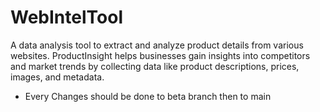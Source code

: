 # WebIntelTool
A data analysis tool to extract and analyze product details from various websites. ProductInsight helps businesses gain insights into competitors and market trends by collecting data like product descriptions, prices, images, and metadata.

- Every Changes should be done to beta branch then to main
